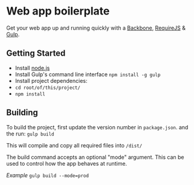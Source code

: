 # Web app boilerplate
Get your web app up and running quickly with a [Backbone](http://backbonejs.org/), [RequireJS](http://requirejs.org/) & [Gulp](http://gulpjs.com/).

## Getting Started

* Install [node.js](http://nodejs.org/)
* Install Gulp's command line interface `npm install -g gulp`
* Install project dependencies:
 * `cd root/of/this/project/`
 * `npm install`

## Building
To build the project, first update the version number in `package.json`. and the run:
`gulp build`

This will compile and copy all required files into `/dist/`

The build command accepts an optional "mode" argument. This can be used to control how the app behaves at runtime.

*Example*
`gulp build --mode=prod`

